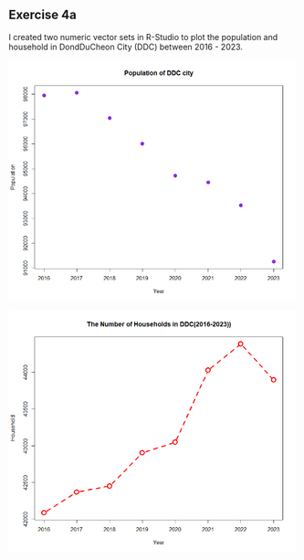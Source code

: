 ## Exercise 4a 
I created two numeric vector sets in R-Studio to plot the population and household in DondDuCheon City (DDC) between 2016 - 2023.

![This is a map I made](ex_4a_1.png)


![This is a map I made](ex_4a_2.png)

